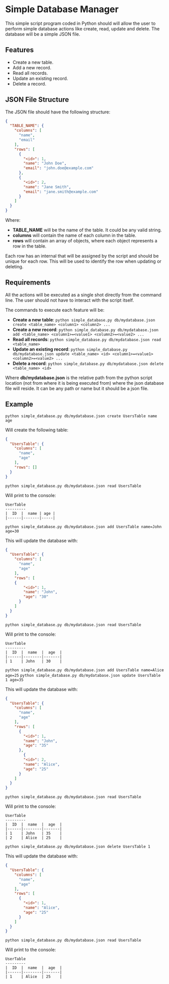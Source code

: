 # Simple Database Manager

This simple script program coded in Python should will allow the user to perform simple
database actions like create, read, update and delete. The database will be a simple
JSON file.

## Features

- Create a new table.
- Add a new record.
- Read all records.
- Update an existing record.
- Delete a record.

## JSON File Structure

The JSON file should have the following structure:

```json
{
  "TABLE_NAME": {
    "columns": [
      "name",
      "email"
    ],
    "rows": [
      {
        "<id>": 1,
        "name": "John Doe",
        "email": "john.doe@example.com"
      },
      {
        "<id>": 2,
        "name": "Jane Smith",
        "email": "jane.smith@example.com"
      }
    ]
  }
}
```

Where:

- **TABLE_NAME** will be the name of the table. It could be any valid string.
- **columns** will contain the name of each column in the table.
- **rows** will contain an array of objects, where each object represents a row in the table.

Each row has an internal **<id>** that will be assigned by the script and should be unique for each row.
This **<id>** will be used to identify the row when updating or deleting.

## Requirements

All the actions will be executed as a single shot directly from the command line. The user should
not have to interact with the script itself.

The commands to execute each feature will be:

- **Create a new table**: `python simple_database.py db/mydatabase.json create <table_name> <column1> <column2> ...`
- **Create a new record**: `python simple_database.py db/mydatabase.json add <table_name> <column1>=<value1> <column2>=<value2> ...`
- **Read all records**: `python simple_database.py db/mydatabase.json read <table_name>`
- **Update an existing record**: `python simple_database.py db/mydatabase.json update <table_name> <id> <column1>=<value1> <column2>=<value2> ...`
- **Delete a record**: `python simple_database.py db/mydatabase.json delete <table_name> <id>`

Where **db/mydatabase.json** is the relative path from the python script location (not from where it is being executed from) where the json database
file will reside. It can be any path or name but it should be a json file.

## Example

`python simple_database.py db/mydatabase.json create UsersTable name age`

Will create the following table:

```json
{
  "UsersTable": {
    "columns": [
      "name",
      "age"
    ],
    "rows": []
  }
}
```

`python simple_database.py db/mydatabase.json read UsersTable`

Will print to the console:

```
UserTable
---------
|  ID  |  name | age |
|------|-------|-----|
```

`python simple_database.py db/mydatabase.json add UsersTable name=John age=30`

This will update the database with:

```json
{
  "UsersTable": {
    "columns": [
      "name",
      "age"
    ],
    "rows": [
    {
        "<id>": 1,
        "name": "John",
        "age": "30"
      }
    ]
  }
}
```

`python simple_database.py db/mydatabase.json read UsersTable`

Will print to the console:

```
UserTable
---------
|  ID  |  name  |  age  |
|------|--------|-------|
| 1    | John   | 30    |
```

`python simple_database.py db/mydatabase.json add UsersTable name=Alice age=25`
`python simple_database.py db/mydatabase.json update UsersTable 1 age=35`

This will update the database with:

```json
{
  "UsersTable": {
    "columns": [
      "name",
      "age"
    ],
    "rows": [
      {
        "<id>": 1,
        "name": "John",
        "age": "35"
      },
        {
        "<id>": 2,
        "name": "Alice",
        "age": "25"
      }
    ]
  }
}
```

`python simple_database.py db/mydatabase.json read UsersTable`

Will print to the console:

```
UserTable
---------
|  ID  |  name  |  age  |
|------|--------|-------|
| 1    | John   | 35    |
| 2    | Alice  | 25    |
```

`python simple_database.py db/mydatabase.json delete UsersTable 1`

This will update the database with:

```json
{
  "UsersTable": {
    "columns": [
      "name",
      "age"
    ],
    "rows": [
      {
        "<id>": 1,
        "name": "Alice",
        "age": "25"
      }
    ]
  }
}
```

`python simple_database.py db/mydatabase.json read UsersTable`

Will print to the console:

```
UserTable
---------
|  ID  |  name  |  age  |
|------|--------|-------|
| 1    | Alice  | 25    |
```
